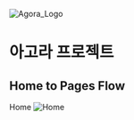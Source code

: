 ![Agora_Logo](https://github.com/user-attachments/assets/a68314b4-a76a-4ac0-878d-64435385c10c)

# 아고라 프로젝트

## Home to Pages Flow

Home
![Home](https://github.com/user-attachments/assets/0e1fd737-5a53-4e1e-a615-09153c3a767f)
